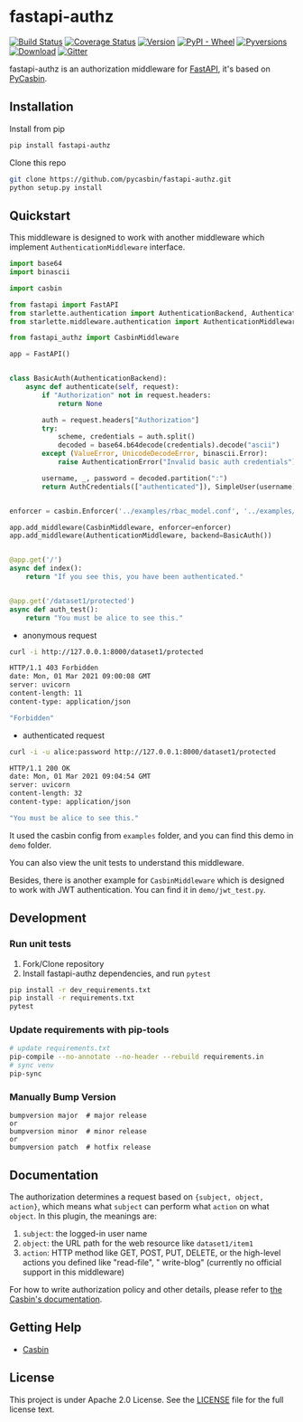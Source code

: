 # fastapi-authz

[![Build Status](https://github.com/pycasbin/fastapi-authz/actions/workflows/release.yml/badge.svg)](https://github.com/pycasbin/fastapi-authz/actions/workflows/release.yml)
[![Coverage Status](https://coveralls.io/repos/github/pycasbin/fastapi-authz/badge.svg)](https://coveralls.io/github/pycasbin/fastapi-authz)
[![Version](https://img.shields.io/pypi/v/fastapi-authz.svg)](https://pypi.org/project/fastapi-authz/)
[![PyPI - Wheel](https://img.shields.io/pypi/wheel/fastapi-authz.svg)](https://pypi.org/project/fastapi-authz/)
[![Pyversions](https://img.shields.io/pypi/pyversions/fastapi-authz.svg)](https://pypi.org/project/fastapi-authz/)
[![Download](https://img.shields.io/pypi/dm/fastapi-authz.svg)](https://pypi.org/project/fastapi-authz/)
[![Gitter](https://badges.gitter.im/Join%20Chat.svg)](https://gitter.im/casbin/lobby)

fastapi-authz is an authorization middleware for [FastAPI](https://fastapi.tiangolo.com/), it's based
on [PyCasbin](https://github.com/casbin/pycasbin).

## Installation

Install from pip

```bash
pip install fastapi-authz
```

Clone this repo

```bash
git clone https://github.com/pycasbin/fastapi-authz.git
python setup.py install
```

## Quickstart

This middleware is designed to work with another middleware which implement `AuthenticationMiddleware` interface.

```python
import base64
import binascii

import casbin

from fastapi import FastAPI
from starlette.authentication import AuthenticationBackend, AuthenticationError, SimpleUser, AuthCredentials
from starlette.middleware.authentication import AuthenticationMiddleware

from fastapi_authz import CasbinMiddleware

app = FastAPI()


class BasicAuth(AuthenticationBackend):
    async def authenticate(self, request):
        if "Authorization" not in request.headers:
            return None

        auth = request.headers["Authorization"]
        try:
            scheme, credentials = auth.split()
            decoded = base64.b64decode(credentials).decode("ascii")
        except (ValueError, UnicodeDecodeError, binascii.Error):
            raise AuthenticationError("Invalid basic auth credentials")

        username, _, password = decoded.partition(":")
        return AuthCredentials(["authenticated"]), SimpleUser(username)


enforcer = casbin.Enforcer('../examples/rbac_model.conf', '../examples/rbac_policy.csv')

app.add_middleware(CasbinMiddleware, enforcer=enforcer)
app.add_middleware(AuthenticationMiddleware, backend=BasicAuth())


@app.get('/')
async def index():
    return "If you see this, you have been authenticated."


@app.get('/dataset1/protected')
async def auth_test():
    return "You must be alice to see this."
```

- anonymous request

```bash
curl -i http://127.0.0.1:8000/dataset1/protected
```

```bash
HTTP/1.1 403 Forbidden
date: Mon, 01 Mar 2021 09:00:08 GMT
server: uvicorn
content-length: 11
content-type: application/json

"Forbidden"
```

- authenticated request

```bash
curl -i -u alice:password http://127.0.0.1:8000/dataset1/protected
```

```bash
HTTP/1.1 200 OK
date: Mon, 01 Mar 2021 09:04:54 GMT
server: uvicorn
content-length: 32
content-type: application/json

"You must be alice to see this."
```

It used the casbin config from `examples` folder, and you can find this demo in `demo` folder.

You can also view the unit tests to understand this middleware.

Besides, there is another example for `CasbinMiddleware` which is designed to work with JWT authentication. You can find it in `demo/jwt_test.py`.


## Development

### Run unit tests

1. Fork/Clone repository
2. Install fastapi-authz dependencies, and run `pytest`

```bash
pip install -r dev_requirements.txt
pip install -r requirements.txt
pytest
```

### Update requirements with pip-tools

```bash
# update requirements.txt
pip-compile --no-annotate --no-header --rebuild requirements.in
# sync venv
pip-sync
```

### Manually Bump Version

```
bumpversion major  # major release
or
bumpversion minor  # minor release
or
bumpversion patch  # hotfix release
```

## Documentation

The authorization determines a request based on ``{subject, object, action}``, which means what ``subject`` can perform
what ``action`` on what ``object``. In this plugin, the meanings are:

1. ``subject``: the logged-in user name
2. ``object``: the URL path for the web resource like `dataset1/item1`
3. ``action``: HTTP method like GET, POST, PUT, DELETE, or the high-level actions you defined like "read-file", "
   write-blog" (currently no official support in this middleware)

For how to write authorization policy and other details, please refer
to [the Casbin's documentation](https://casbin.org).

## Getting Help

- [Casbin](https://casbin.org)

## License

This project is under Apache 2.0 License. See the [LICENSE](LICENSE) file for the full license text.
